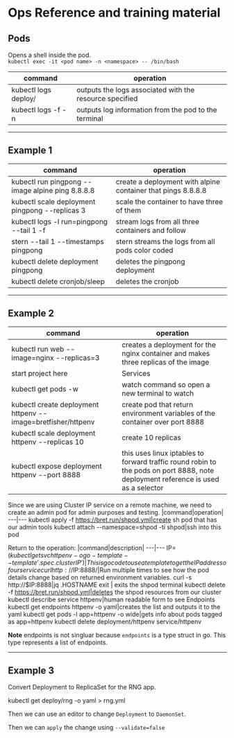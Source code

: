 # Ops Reference and training material

## Pods

Opens a shell inside the pod.  <br />
`kubectl exec -it <pod name> -n <namespace> -- /bin/bash`  

|command|operation|
---|---
|kubectl logs deploy/<resourcename>|outputs the logs associated with the resource specified|
|kubectl logs -f <pod name> -n <namespace>|outputs log information from the pod to the terminal|

---
## Example 1

|command|operation|
---|---
|kubectl run pingpong --image alpine ping 8.8.8.8|create a deployment with alpine container that pings 8.8.8.8|
|kubectl scale deployment pingpong --replicas 3|scale the container to have three of them|
|kubectl logs -l run=pingpong --tail 1 -f|stream logs from all three containers and follow|
|stern --tail 1 --timestamps pingpong|stern streams the logs from all pods color coded|
|kubectl delete deployment pingpong|deletes the pingpong deployment|
|kubectl delete cronjob/sleep|deletes the cronjob|

---
## Example 2

|command|operation|
---|---
|kubectl run web --image=nginx --replicas=3|creates a deployment for the nginx container and makes three replicas of the image|
|start project here|Services|
|kubectl get pods -w|watch command so open a new terminal to watch|
|kubectl create deployment httpenv --image=bretfisher/httpenv|create pod that return environment variables of the container over port 8888|
|kubectl scale deployment httpenv --replicas 10|create 10 replicas|
|kubectl expose deployment httpenv --port 8888|this uses linux iptables to forward traffic round robin to the pods on port 8888, note deployment reference is used as a selector|

Since we are using Cluster IP service on a remote machine, we need to create an admin pod for admin purposes and testing.
|command|operation|
---|---
kubectl apply -f https://bret.run/shpod.yml|create sh pod that has our admin tools
kubectl attach --namespace=shpod -ti shpod|ssh into this pod

Return to the operation:
|command|description|
---|---
IP=$(kubectl get svc httpenv -o go-template --template '{{ .spec.clusterIP }}')|This is go code to use a template to get the IP address of our service
curl http://$IP:8888/|Run multiple times to see how the pod details change based on returned environment variables.
curl -s http://$IP:8888|jq .HOSTNAME
exit | exits the shpod terminal
kubectl delete -f https://bret.run/shpod.yml|deletes the shpod resources from our cluster
kubectl describe service httpenv|human readable form to see Endpoints
kubectl get endpoints httpenv -o yaml|creates the list and outputs it to the yaml
kubectl get pods -l app=httpenv -o wide|gets info about pods tagged as app=httpenv
kubectl delete deployment/httpenv service/httpenv

**Note** endpoints is not singluar because `endpoints` is a type struct in go.  This type represents a list of endpoints.

---
## Example 3

Convert Deployment to ReplicaSet for the RNG app.

kubectl get deploy/rng -o yaml > rng.yml

Then we can use an editor to change `Deployment` to `DaemonSet`.

Then we can `apply` the change using `--validate=false`